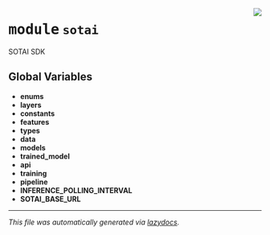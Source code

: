 <!-- markdownlint-disable -->

<a href="https://github.com/SOTAI-Labs/sotai/tree/main/sotai/__init__.py#L0"><img align="right" style="float:right;" src="https://img.shields.io/badge/-source-cccccc?style=flat-square"></a>

# <kbd>module</kbd> `sotai`
SOTAI SDK 

**Global Variables**
---------------
- **enums**
- **layers**
- **constants**
- **features**
- **types**
- **data**
- **models**
- **trained_model**
- **api**
- **training**
- **pipeline**
- **INFERENCE_POLLING_INTERVAL**
- **SOTAI_BASE_URL**




---

_This file was automatically generated via [lazydocs](https://github.com/ml-tooling/lazydocs)._
